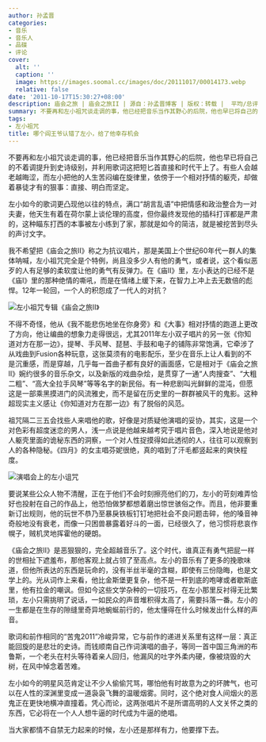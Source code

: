 ```yaml
---
author: 孙孟晋
categories:
- 音乐
- 音乐人
- 品碟
- 评论
cover:
  alt: ''
  caption: ''
  image: https://images.soomal.cc/images/doc/20111017/00014173.webp
  relative: false
date: '2011-10-17T15:30:27+08:00'
description: 庙会之旅 | 庙会之旅II | 源自：孙孟晋博客 | 版权：转载 |  平均/总评分：03.00/12
summary: 不要再和左小祖咒谈走调的事，他已经把音乐当作其野心的后院，他也早已将自己的不着调提升到史诗级别，并利用歌词这把短匕首直接和时代干上了。有些人会越老越晦涩，而左小把他的人生苦闷编在旋律里，依傍于一个相对抒情的躯壳，却做着暴徒才有的狠事：直接、明白而坚定……
tags:
- 左小祖咒
title: 哪个阎王爷认错了左小，给了他幸存机会
---
```


不要再和左小祖咒谈走调的事，他已经把音乐当作其野心的后院，他也早已将自己的不着调提升到史诗级别，并利用歌词这把短匕首直接和时代干上了。有些人会越老越晦涩，而左小把他的人生苦闷编在旋律里，依傍于一个相对抒情的躯壳，却做着暴徒才有的狠事：直接、明白而坚定。

左小如今的歌词更凸现他以往的特点，满口“胡言乱语”中把情感和政治整合为一对夫妻，他天生有着在荷尔蒙上谈伦理的高度，但你最终发现他的插科打诨都是严肃的，这种瞄东打西的本事被左小练到了家，那就是如今的简洁，就是被挖苦到尽头的声讨文字。

我不希望把《庙会之旅II》称之为抗议唱片，那是美国上个世纪60年代一群人的集体呐喊，左小祖咒完全是个特例，尚且没多少人有他的勇气，或者说，这个看似恶歹的人有足够的柔软度让他的勇气有反弹力。在《庙II》里，左小表达的已经不是《庙I》里的那种绝情的嘶吼，而是在情绪上缓下来，在智力上冲上去无数倍的彪悍。12年一轮回，一个人的积怨成了一代人的对抗？

![左小祖咒专辑《庙会之旅II》](https://images.soomal.cc/images/doc/20111017/00014173.webp)





不得不奇怪，他从《我不能悲伤地坐在你身旁》和《大事》相对抒情的跑道上更改了方向，他让编曲的想象力走得很远，尤其2011年左小双子唱片的另一张《你知道对方在那一边》，提琴、手风琴、琵琶、手鼓和电子的铺陈非常饱满，它牵涉了从戏曲到Fusion各种玩意，这张莫须有的电影配乐，至少在音乐上让人看到的不是沉重感，而是穿越，几乎每一首曲子都有良好的画面感，它是相对于《庙会之旅II》婉约很多的音乐杂文，以及新版的戏曲杂烩，是贯穿了一通“人肉搜查”、“大粗二粗”、“高大全拉手风琴”等等名字的新民俗。有一种悲剧叫光鲜鲜的混沌，但愿这是一部乘黑摸进门的风流雅史，而不是留在历史里的一群群被风干的鬼影。这种超现实主义感让《你知道对方在那一边》有了脱俗的风范。

祖咒隔二三五会找些人来唱他的歌，好像是对质疑他演唱的妥协，其实，这是一个对色彩有超度迷恋的男人，浅一点说是他越来越考究于唱片音色，深入地说是他对人躯壳里面的诡秘东西的洞察，一个对人性捉摸得如此透彻的人，往往可以观察到人的各种隐秘。《四月》的女主唱芬妮很绝，真的唱到了汗毛都竖起来的爽快程度。

![演唱会上的左小诅咒](https://images.soomal.cc/images/doc/20111017/00014174.webp)





要说某些公众人物不清醒，正在于他们不会时刻擦亮他们的刀，左小的苛刻难弄恰好也投射在自己的作品上，他恐怕做梦都想着磨出惊世骇俗之作。而且，他非要重新订出规则，他的玩世不恭乃至暴戾铁板钉钉地把社会不良问题击碎，他的嗓音神奇般地没有衰老，而像一只困兽暴露着好斗的一面，已经很久了，他习惯将悲哀作幌子，贼机灵地挥霍他的硬朗。

《庙会之旅II》是恶狠狠的，完全超越音乐了。这个时代，谁真正有勇气把屁一样的世相扯下遮羞布，那他客观上就占领了至高点。左小的音乐有了更多的挽歌味道，但他所表达的东西是玩命的，没有半丝半毫的含糊，即使有三份隐晦，也是文学上的。光从词作上来看，他比金斯堡更复杂，他不是一杆到底的咆哮或者歇斯底里，他有拉金的嘲讽。但如今这些文学杂种的一切技巧，在左小那里反衬得无比繁琐，左小只需挑明了说话，一如民众的声音堆积得太高了，需要抖落一番。左小的一生都是在生存的隙缝里奇异地蜿蜒前行的，他太懂得在什么时候发出什么样的声音。

歌词和前作相同的“苦鬼2011”冷峻异常，它与前作的递进关系里有这样一层：真正能回旋的是悲壮的史诗。而钱顺南自己作词演唱的曲子，等同一首中国三角洲的布鲁斯，一个老头在村头等待着亲人回归，他漏风的吐字外柔内硬，像被烧毁的大树，在风中悼念着苦难。

左小如今的明星风范肯定让不少人偷偷咒骂，哪怕他有时故意为之的坏脾气，也可以在人性的深渊里变成一道袅袅飞舞的温暖烟雾。同时，这个绝对食人间烟火的恶鬼正在更快地横冲直撞着。凭心而论，这两张唱片不是所谓高明的人文关怀之类的东西，它必将在一个人人想牛逼的时代成为牛逼的绝唱。

当大家都情不自禁无力起来的时候，左小还是那样有力，他要撑下去。